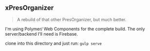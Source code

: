 ## xPresOrganizer

> A rebuild of that other PresOrganizer, but much better.

I'm using Polymer/ Web Components for the complete build.
The only server/backend I'll need is Firebase.

clone into this directory and just run:
```gulp serve```
